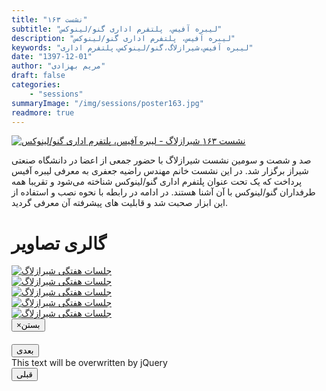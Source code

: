 ```yaml
---
title: "نشست ۱۶۳"
subtitle: "لیبره آفیس، پلتفرم اداری گنو/لینوکس"
description: "لیبره آفیس، پلتفرم اداری گنو/لینوکس"
keywords: "لیبره آفیس،شیرازلاگ،گنو/لینوکس،پلتفرم اداری"
date: "1397-12-01"
author: "مریم بهزادی"
draft: false
categories:
    - "sessions"
summaryImage: "/img/sessions/poster163.jpg"
readmore: true
---
```

[![نشست ۱۶۳ شیرازلاگ - لیبره آفیس، پلتفرم اداری گنو/لینوکس](/img/sessions/poster163.jpg)](/img/sessions/poster163.jpg)

صد و شصت و سومین نشست شیرازلاگ با حضور جمعی از اعضا در دانشگاه صنعتی شیراز برگزار شد. در این نشست خانم مهندس راضیه جعفری به معرفی لیبره آفیس پرداخت که یک تحت عنوان پلتفرم اداری گنو/لینوکس شناخته می‌شود و تقریبا همه طرفداران گنو/لینوکس با آن آشنا هستند. در ادامه در رابطه با نحوه نصب و استفاده از این ابزار صحبت شد و قابلیت های پیشرفته آن معرفی گردید. 

<div class="row">
    <div class="col-lg-12">
        <h1 class="page-header">گالری تصاویر</h1>    
            <div class="col-lg-4 col-md-4 col-xs-6 thumb">
            <a class="thumbnail" href="#" data-image-id="" data-toggle="modal" data-title="نشست هفتگی شیرازلاگ با حضور جمعی از دوستان" data-caption="" data-image="/img/IMG_20190406_075958.jpg" data-target="#image-gallery">
              <img class="img-responsive" src="/img/IMG_20190406_075958.jpg"
              alt="جلسات هفتگی شیرازلاگ">
            </a>
        </div>
            <div class="col-lg-4 col-md-4 col-xs-6 thumb">
            <a class="thumbnail" href="#" data-image-id="" data-toggle="modal" data-title="نشست هفتگی شیرازلاگ با حضور جمعی از دوستان" data-caption="" data-image="/img/IMG_20190406_080000.jpg" data-target="#image-gallery">
                <img class="img-responsive" src="/img/IMG_20190406_080000.jpg"
                alt="جلسات هفتگی شیرازلاگ">
            </a>
        </div>
            <div class="col-lg-4 col-md-4 col-xs-6 thumb">
            <a class="thumbnail" href="#" data-image-id="" data-toggle="modal" data-title="نشست هفتگی شیرازلاگ با حضور جمعی از دوستان" data-caption="" data-image="/img/IMG_20190406_080004.jpg" data-target="#image-gallery">
                <img class="img-responsive" src="/img/IMG_20190406_080004.jpg"
                alt="جلسات هفتگی شیرازلاگ">
            </a>
    </div>
     <div class="col-lg-4 col-md-4 col-xs-6 thumb">
            <a class="thumbnail" href="#" data-image-id="" data-toggle="modal" data-title="نشست هفتگی شیرازلاگ با حضور جمعی از دوستان" data-caption="" data-image="/img/IMG_20190406_080007.jpg" data-target="#image-gallery">
                <img class="img-responsive" src="/img/IMG_20190406_080007.jpg"
                alt="جلسات هفتگی شیرازلاگ">
            </a>
    </div>
     <div class="col-lg-4 col-md-4 col-xs-6 thumb">
            <a class="thumbnail" href="#" data-image-id="" data-toggle="modal" data-title="نشست هفتگی شیرازلاگ با حضور جمعی از دوستان" data-caption="" data-image="/img/IMG_20190406_080010.jpg" data-target="#image-gallery">
                <img class="img-responsive" src="/img/IMG_20190406_080010.jpg"
                alt="جلسات هفتگی شیرازلاگ">
            </a>
 </div>
<div class="modal fade" id="image-gallery" tabindex="-1" role="dialog" aria-
 aria-labelledby="myModalLabel" aria-hidden="true">
    <div class="modal-dialog">
        <div class="modal-content">
            <div class="modal-header">
                <button type="button" class="close" data-dismiss="modal"><span aria-hidden="true">×</span><span class="sr-only">بستن</span></button>
                <h4 class="modal-title" id="image-gallery-title"></h4>
            </div>
            <div class="modal-body">
                <img id="image-gallery-image" class="img-responsive" src="">
            </div>
            <div class="modal-footer">
                <div class="col-md-2">
                    <button type="button" class="btn btn-primary" id="show-previous-image">بعدی</button>
                </div>
                <div class="col-md-8 text-justify" id="image-gallery-caption">
                    This text will be overwritten by jQuery
                </div>
                <div class="col-md-2">
                    <button type="button" id="show-next-image" class="btn btn-default">قبلی</button>
                </div>
            </div>
        </div>
    </div>
</div>
